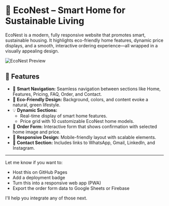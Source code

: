 
# 🌱 EcoNest – Smart Home for Sustainable Living

EcoNest is a modern, fully responsive website that promotes smart, sustainable housing. It highlights eco-friendly home features, dynamic price displays, and a smooth, interactive ordering experience—all wrapped in a visually appealing design.

![EcoNest Preview](https://images.unsplash.com/photo-1600585154340-be6161a56a0c?ixlib=rb-4.0.3&auto=format&fit=crop&w=1400&q=80)

## 🚀 Features

- 🌿 **Smart Navigation:** Seamless navigation between sections like Home, Features, Pricing, FAQ, Order, and Contact.
- 🔆 **Eco-Friendly Design:** Background, colors, and content evoke a natural, green lifestyle.
- 💡 **Dynamic Sections:** 
  - Real-time display of smart home features.
  - Price grid with 10 customizable EcoNest home models.
- 📝 **Order Form:** Interactive form that shows confirmation with selected home image and price.
- 📱 **Responsive Design:** Mobile-friendly layout with scalable elements.
- 📧 **Contact Section:** Includes links to WhatsApp, Gmail, LinkedIn, and Instagram.


---

Let me know if you want to:
- Host this on GitHub Pages
- Add a deployment badge
- Turn this into a responsive web app (PWA)
- Export the order form data to Google Sheets or Firebase

I'll help you integrate any of those next.


